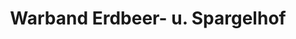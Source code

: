 ---
title: "Warband Erdbeer- u. Spargelhof"
url: /westerstede/warband-erdbeer-u-spargelhof/
shop: Gemüse & Obst
---